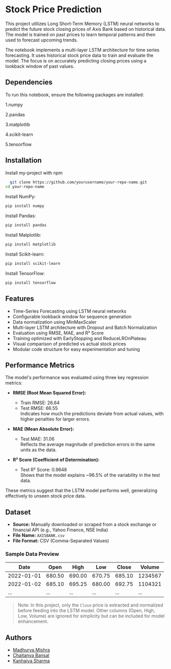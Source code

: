 
# Stock Price Prediction

This project utilizes Long Short-Term Memory (LSTM) neural networks to predict the future stock closing prices of Axis Bank based on historical data. The model is trained on past prices to learn temporal patterns and then used to forecast upcoming trends.


The notebook implements a multi-layer LSTM architecture for time series forecasting. It uses historical stock price data to train and evaluate the model. The focus is on accurately predicting closing prices using a lookback window of past values.




## Dependencies

To run this notebook, ensure the following packages are installed:

1.numpy

2.pandas

3.matplotlib

4.scikit-learn

5.tensorflow
## Installation

Install my-project with npm

```bash
  git clone https://github.com/yourusername/your-repo-name.git
cd your-repo-name

```

Install NumPy:

```bash
pip install numpy
```
Install Pandas:

```bash
pip install pandas
```
Install Matplotlib:

```bash
pip install matplotlib
```
Install Scikit-learn:

```bash
pip install scikit-learn
```
Install TensorFlow:

```bash
pip install tensorflow
``` 
## Features

- Time-Series Forecasting using LSTM neural networks
- Configurable lookback window for sequence generation
- Data normalization using MinMaxScaler
- Multi-layer LSTM architecture with Dropout and Batch Normalization
- Evaluation using RMSE, MAE, and R² Score
- Training optimized with EarlyStopping and ReduceLROnPlateau
- Visual comparison of predicted vs actual stock prices
- Modular code structure for easy experimentation and tuning
## Performance Metrics

The model's performance was evaluated using three key regression metrics:

- **RMSE (Root Mean Squared Error):**  
  - Train RMSE: 26.64  
  - Test RMSE: 66.55  
  Indicates how much the predictions deviate from actual values, with higher penalties for larger errors.

- **MAE (Mean Absolute Error):**  
  - Test MAE: 31.06  
  Reflects the average magnitude of prediction errors in the same units as the data.

- **R² Score (Coefficient of Determination):**  
  - Test R² Score: 0.9648  
  Shows that the model explains ~96.5% of the variability in the test data.

These metrics suggest that the LSTM model performs well, generalizing effectively to unseen stock price data.
## Dataset

- **Source:** Manually downloaded or scraped from a stock exchange or financial API (e.g., Yahoo Finance, NSE India)
- **File Name:** `AXISBANK.csv`
- **File Format:** CSV (Comma-Separated Values)

###  Sample Data Preview
| Date       | Open   | High   | Low    | Close  | Volume |
|------------|--------|--------|--------|--------|--------|
| 2022-01-01 | 680.50 | 690.00 | 670.75 | 685.10 | 1234567 |
| 2022-01-02 | 685.10 | 695.25 | 680.00 | 692.75 | 1104321 |
| ...        | ...    | ...    | ...    | ...    | ...     |

> Note: In this project, only the `Close` price is extracted and normalized before feeding into the LSTM model. Other columns (Open, High, Low, Volume) are ignored for simplicity but can be included for model enhancement.

## Authors

- [Madhurya Mishra](https://github.com/madhurya-ops)
- [Chaitanya Bansal](https://github.com/Chai-B)
- [Kanhaiya Sharma](https://github.com/kanhaiyas103)

